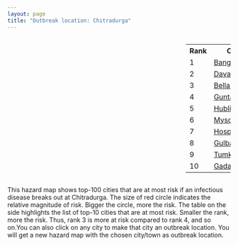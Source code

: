 ```yaml
---
layout: page
title: "Outbreak location: Chitradurga"
---
```

<div style="width: 100%; overflow: auto;">
<div style="width: 75%; float: left;">
<div id="mapid">
<script src="https://buda-magenta.github.io/hazard_map/load_map.js"></script>

<script>
var marker_outbreak = L.marker([14.226644, 76.400512],{"autoPan": true}).addTo(map); marker_outbreak.bindTooltip("Chitradurga").openTooltip();

var circle_1 = L.circle([12.979120, 77.591300], {"pane": "markerPane", "color": "red", "fill": true, "fillOpacity": 0.2, "fillRule": "evenodd", "lineCap": "round", "lineJoin": "round", "opacity": 1.0, "radius": 143981, "stroke": true, "weight": 3}).addTo(map);
circle_1.bindTooltip("Bangalore<br>rank: 1<br>hazard index: 0.143981")
circle_1.bindPopup('<a href="https://buda-magenta.github.io/hazard_map/Bangalore">Bangalore</a>')

var circle_2 = L.circle([14.466127, 75.920636], {"pane": "markerPane", "color": "red", "fill": true, "fillOpacity": 0.2, "fillRule": "evenodd", "lineCap": "round", "lineJoin": "round", "opacity": 1.0, "radius": 83074, "stroke": true, "weight": 3}).addTo(map);
circle_2.bindTooltip("Davanagere<br>rank: 2<br>hazard index: 0.083074")
circle_2.bindPopup('<a href="https://buda-magenta.github.io/hazard_map/Davanagere">Davanagere</a>')

var circle_3 = L.circle([15.143395, 76.919388], {"pane": "markerPane", "color": "red", "fill": true, "fillOpacity": 0.2, "fillRule": "evenodd", "lineCap": "round", "lineJoin": "round", "opacity": 1.0, "radius": 73922, "stroke": true, "weight": 3}).addTo(map);
circle_3.bindTooltip("Bellary<br>rank: 3<br>hazard index: 0.073923")
circle_3.bindPopup('<a href="https://buda-magenta.github.io/hazard_map/Bellary">Bellary</a>')

var circle_4 = L.circle([15.119651, 77.455290], {"pane": "markerPane", "color": "red", "fill": true, "fillOpacity": 0.2, "fillRule": "evenodd", "lineCap": "round", "lineJoin": "round", "opacity": 1.0, "radius": 22624, "stroke": true, "weight": 3}).addTo(map);
circle_4.bindTooltip("Guntakal<br>rank: 4<br>hazard index: 0.022624")
circle_4.bindPopup('<a href="https://buda-magenta.github.io/hazard_map/Guntakal">Guntakal</a>')

var circle_5 = L.circle([15.351838, 75.137985], {"pane": "markerPane", "color": "red", "fill": true, "fillOpacity": 0.2, "fillRule": "evenodd", "lineCap": "round", "lineJoin": "round", "opacity": 1.0, "radius": 7313, "stroke": true, "weight": 3}).addTo(map);
circle_5.bindTooltip("Hubli<br>rank: 5<br>hazard index: 0.007314")
circle_5.bindPopup('<a href="https://buda-magenta.github.io/hazard_map/Hubli">Hubli</a>')

var circle_6 = L.circle([12.305183, 76.655361], {"pane": "markerPane", "color": "red", "fill": true, "fillOpacity": 0.2, "fillRule": "evenodd", "lineCap": "round", "lineJoin": "round", "opacity": 1.0, "radius": 6768, "stroke": true, "weight": 3}).addTo(map);
circle_6.bindTooltip("Mysore<br>rank: 6<br>hazard index: 0.006768")
circle_6.bindPopup('<a href="https://buda-magenta.github.io/hazard_map/Mysore">Mysore</a>')

var circle_7 = L.circle([15.266493, 76.387230], {"pane": "markerPane", "color": "red", "fill": true, "fillOpacity": 0.2, "fillRule": "evenodd", "lineCap": "round", "lineJoin": "round", "opacity": 1.0, "radius": 6537, "stroke": true, "weight": 3}).addTo(map);
circle_7.bindTooltip("Hospet<br>rank: 7<br>hazard index: 0.006538")
circle_7.bindPopup('<a href="https://buda-magenta.github.io/hazard_map/Hospet">Hospet</a>')

var circle_8 = L.circle([17.166667, 77.083333], {"pane": "markerPane", "color": "red", "fill": true, "fillOpacity": 0.2, "fillRule": "evenodd", "lineCap": "round", "lineJoin": "round", "opacity": 1.0, "radius": 6308, "stroke": true, "weight": 3}).addTo(map);
circle_8.bindTooltip("Gulbarga<br>rank: 8<br>hazard index: 0.006308")
circle_8.bindPopup('<a href="https://buda-magenta.github.io/hazard_map/Gulbarga">Gulbarga</a>')

var circle_9 = L.circle([13.340077, 77.100621], {"pane": "markerPane", "color": "red", "fill": true, "fillOpacity": 0.2, "fillRule": "evenodd", "lineCap": "round", "lineJoin": "round", "opacity": 1.0, "radius": 5225, "stroke": true, "weight": 3}).addTo(map);
circle_9.bindTooltip("Tumkur<br>rank: 9<br>hazard index: 0.005226")
circle_9.bindPopup('<a href="https://buda-magenta.github.io/hazard_map/Tumkur">Tumkur</a>')

var circle_10 = L.circle([15.426365, 75.630079], {"pane": "markerPane", "color": "red", "fill": true, "fillOpacity": 0.2, "fillRule": "evenodd", "lineCap": "round", "lineJoin": "round", "opacity": 1.0, "radius": 4088, "stroke": true, "weight": 3}).addTo(map);
circle_10.bindTooltip("Gadag<br>rank: 10<br>hazard index: 0.004088")
circle_10.bindPopup('<a href="https://buda-magenta.github.io/hazard_map/Gadag">Gadag</a>')

var circle_11 = L.circle([13.318014, 75.773874], {"pane": "markerPane", "color": "red", "fill": true, "fillOpacity": 0.2, "fillRule": "evenodd", "lineCap": "round", "lineJoin": "round", "opacity": 1.0, "radius": 3824, "stroke": true, "weight": 3}).addTo(map);
circle_11.bindTooltip("Chikmagalur<br>rank: 11<br>hazard index: 0.003824")
circle_11.bindPopup('<a href="https://buda-magenta.github.io/hazard_map/Chikmagalur">Chikmagalur</a>')

var circle_12 = L.circle([14.625888, 75.635724], {"pane": "markerPane", "color": "red", "fill": true, "fillOpacity": 0.2, "fillRule": "evenodd", "lineCap": "round", "lineJoin": "round", "opacity": 1.0, "radius": 3637, "stroke": true, "weight": 3}).addTo(map);
circle_12.bindTooltip("Ranibennur<br>rank: 12<br>hazard index: 0.003637")
circle_12.bindPopup('<a href="https://buda-magenta.github.io/hazard_map/Ranibennur">Ranibennur</a>')

var circle_13 = L.circle([14.906956, 78.009707], {"pane": "markerPane", "color": "red", "fill": true, "fillOpacity": 0.2, "fillRule": "evenodd", "lineCap": "round", "lineJoin": "round", "opacity": 1.0, "radius": 3337, "stroke": true, "weight": 3}).addTo(map);
circle_13.bindTooltip("Tadipatri<br>rank: 13<br>hazard index: 0.003338")
circle_13.bindPopup('<a href="https://buda-magenta.github.io/hazard_map/Tadipatri">Tadipatri</a>')

var circle_14 = L.circle([13.083694, 80.270186], {"pane": "markerPane", "color": "red", "fill": true, "fillOpacity": 0.2, "fillRule": "evenodd", "lineCap": "round", "lineJoin": "round", "opacity": 1.0, "radius": 3020, "stroke": true, "weight": 3}).addTo(map);
circle_14.bindTooltip("Chennai<br>rank: 14<br>hazard index: 0.003021")
circle_14.bindPopup('<a href="https://buda-magenta.github.io/hazard_map/Chennai">Chennai</a>')

var circle_15 = L.circle([28.651718, 77.221939], {"pane": "markerPane", "color": "red", "fill": true, "fillOpacity": 0.2, "fillRule": "evenodd", "lineCap": "round", "lineJoin": "round", "opacity": 1.0, "radius": 2941, "stroke": true, "weight": 3}).addTo(map);
circle_15.bindTooltip("Delhi<br>rank: 15<br>hazard index: 0.002942")
circle_15.bindPopup('<a href="https://buda-magenta.github.io/hazard_map/Delhi">Delhi</a>')

var circle_16 = L.circle([15.431506, 76.532774], {"pane": "markerPane", "color": "red", "fill": true, "fillOpacity": 0.2, "fillRule": "evenodd", "lineCap": "round", "lineJoin": "round", "opacity": 1.0, "radius": 2737, "stroke": true, "weight": 3}).addTo(map);
circle_16.bindTooltip("Gangawati<br>rank: 16<br>hazard index: 0.002738")
circle_16.bindPopup('<a href="https://buda-magenta.github.io/hazard_map/Gangawati">Gangawati</a>')

var circle_17 = L.circle([13.932609, 75.574978], {"pane": "markerPane", "color": "red", "fill": true, "fillOpacity": 0.2, "fillRule": "evenodd", "lineCap": "round", "lineJoin": "round", "opacity": 1.0, "radius": 2498, "stroke": true, "weight": 3}).addTo(map);
circle_17.bindTooltip("Shimoga<br>rank: 17<br>hazard index: 0.002498")
circle_17.bindPopup('<a href="https://buda-magenta.github.io/hazard_map/Shimoga">Shimoga</a>')

var circle_18 = L.circle([19.075990, 72.877393], {"pane": "markerPane", "color": "red", "fill": true, "fillOpacity": 0.2, "fillRule": "evenodd", "lineCap": "round", "lineJoin": "round", "opacity": 1.0, "radius": 2436, "stroke": true, "weight": 3}).addTo(map);
circle_18.bindTooltip("Mumbai<br>rank: 18<br>hazard index: 0.002436")
circle_18.bindPopup('<a href="https://buda-magenta.github.io/hazard_map/Mumbai">Mumbai</a>')

var circle_19 = L.circle([11.664300, 78.146000], {"pane": "markerPane", "color": "red", "fill": true, "fillOpacity": 0.2, "fillRule": "evenodd", "lineCap": "round", "lineJoin": "round", "opacity": 1.0, "radius": 2270, "stroke": true, "weight": 3}).addTo(map);
circle_19.bindTooltip("Salem<br>rank: 19<br>hazard index: 0.002271")
circle_19.bindPopup('<a href="https://buda-magenta.github.io/hazard_map/Salem">Salem</a>')

var circle_20 = L.circle([17.388786, 78.461065], {"pane": "markerPane", "color": "red", "fill": true, "fillOpacity": 0.2, "fillRule": "evenodd", "lineCap": "round", "lineJoin": "round", "opacity": 1.0, "radius": 2149, "stroke": true, "weight": 3}).addTo(map);
circle_20.bindTooltip("Hyderabad<br>rank: 20<br>hazard index: 0.002150")
circle_20.bindPopup('<a href="https://buda-magenta.github.io/hazard_map/Hyderabad">Hyderabad</a>')

var circle_21 = L.circle([14.654623, 77.556260], {"pane": "markerPane", "color": "red", "fill": true, "fillOpacity": 0.2, "fillRule": "evenodd", "lineCap": "round", "lineJoin": "round", "opacity": 1.0, "radius": 2032, "stroke": true, "weight": 3}).addTo(map);
circle_21.bindTooltip("Anantapur<br>rank: 21<br>hazard index: 0.002033")
circle_21.bindPopup('<a href="https://buda-magenta.github.io/hazard_map/Anantapur">Anantapur</a>')

var circle_22 = L.circle([12.955100, 78.269900], {"pane": "markerPane", "color": "red", "fill": true, "fillOpacity": 0.2, "fillRule": "evenodd", "lineCap": "round", "lineJoin": "round", "opacity": 1.0, "radius": 1829, "stroke": true, "weight": 3}).addTo(map);
circle_22.bindTooltip("Robertson Pet<br>rank: 22<br>hazard index: 0.001830")
circle_22.bindPopup('<a href="https://buda-magenta.github.io/hazard_map/Robertson_Pet">Robertson Pet</a>')

var circle_23 = L.circle([14.475294, 78.821686], {"pane": "markerPane", "color": "red", "fill": true, "fillOpacity": 0.2, "fillRule": "evenodd", "lineCap": "round", "lineJoin": "round", "opacity": 1.0, "radius": 1701, "stroke": true, "weight": 3}).addTo(map);
circle_23.bindTooltip("Kadapa<br>rank: 23<br>hazard index: 0.001702")
circle_23.bindPopup('<a href="https://buda-magenta.github.io/hazard_map/Kadapa">Kadapa</a>')

var circle_24 = L.circle([13.826383, 77.493772], {"pane": "markerPane", "color": "red", "fill": true, "fillOpacity": 0.2, "fillRule": "evenodd", "lineCap": "round", "lineJoin": "round", "opacity": 1.0, "radius": 1486, "stroke": true, "weight": 3}).addTo(map);
circle_24.bindTooltip("Hindupur<br>rank: 24<br>hazard index: 0.001486")
circle_24.bindPopup('<a href="https://buda-magenta.github.io/hazard_map/Hindupur">Hindupur</a>')

var circle_25 = L.circle([22.541418, 88.357691], {"pane": "markerPane", "color": "red", "fill": true, "fillOpacity": 0.2, "fillRule": "evenodd", "lineCap": "round", "lineJoin": "round", "opacity": 1.0, "radius": 1459, "stroke": true, "weight": 3}).addTo(map);
circle_25.bindTooltip("Kolkata<br>rank: 25<br>hazard index: 0.001460")
circle_25.bindPopup('<a href="https://buda-magenta.github.io/hazard_map/Kolkata">Kolkata</a>')

var circle_26 = L.circle([15.631900, 77.275900], {"pane": "markerPane", "color": "red", "fill": true, "fillOpacity": 0.2, "fillRule": "evenodd", "lineCap": "round", "lineJoin": "round", "opacity": 1.0, "radius": 1303, "stroke": true, "weight": 3}).addTo(map);
circle_26.bindTooltip("Adoni<br>rank: 26<br>hazard index: 0.001304")
circle_26.bindPopup('<a href="https://buda-magenta.github.io/hazard_map/Adoni">Adoni</a>')

var circle_27 = L.circle([12.732884, 77.830948], {"pane": "markerPane", "color": "red", "fill": true, "fillOpacity": 0.2, "fillRule": "evenodd", "lineCap": "round", "lineJoin": "round", "opacity": 1.0, "radius": 1228, "stroke": true, "weight": 3}).addTo(map);
circle_27.bindTooltip("Hosur<br>rank: 27<br>hazard index: 0.001229")
circle_27.bindPopup('<a href="https://buda-magenta.github.io/hazard_map/Hosur">Hosur</a>')

var circle_28 = L.circle([18.521428, 73.854454], {"pane": "markerPane", "color": "red", "fill": true, "fillOpacity": 0.2, "fillRule": "evenodd", "lineCap": "round", "lineJoin": "round", "opacity": 1.0, "radius": 1140, "stroke": true, "weight": 3}).addTo(map);
circle_28.bindTooltip("Pune<br>rank: 28<br>hazard index: 0.001140")
circle_28.bindPopup('<a href="https://buda-magenta.github.io/hazard_map/Pune">Pune</a>')

var circle_29 = L.circle([13.007082, 76.099270], {"pane": "markerPane", "color": "red", "fill": true, "fillOpacity": 0.2, "fillRule": "evenodd", "lineCap": "round", "lineJoin": "round", "opacity": 1.0, "radius": 1066, "stroke": true, "weight": 3}).addTo(map);
circle_29.bindTooltip("Hassan<br>rank: 29<br>hazard index: 0.001066")
circle_29.bindPopup('<a href="https://buda-magenta.github.io/hazard_map/Hassan">Hassan</a>')

var circle_30 = L.circle([12.523889, 76.896196], {"pane": "markerPane", "color": "red", "fill": true, "fillOpacity": 0.2, "fillRule": "evenodd", "lineCap": "round", "lineJoin": "round", "opacity": 1.0, "radius": 1054, "stroke": true, "weight": 3}).addTo(map);
circle_30.bindTooltip("Mandya<br>rank: 30<br>hazard index: 0.001055")
circle_30.bindPopup('<a href="https://buda-magenta.github.io/hazard_map/Mandya">Mandya</a>')

var circle_31 = L.circle([14.422347, 77.720069], {"pane": "markerPane", "color": "red", "fill": true, "fillOpacity": 0.2, "fillRule": "evenodd", "lineCap": "round", "lineJoin": "round", "opacity": 1.0, "radius": 1026, "stroke": true, "weight": 3}).addTo(map);
circle_31.bindTooltip("Dharmavaram<br>rank: 31<br>hazard index: 0.001026")
circle_31.bindPopup('<a href="https://buda-magenta.github.io/hazard_map/Dharmavaram">Dharmavaram</a>')

var circle_32 = L.circle([13.137000, 78.133961], {"pane": "markerPane", "color": "red", "fill": true, "fillOpacity": 0.2, "fillRule": "evenodd", "lineCap": "round", "lineJoin": "round", "opacity": 1.0, "radius": 943, "stroke": true, "weight": 3}).addTo(map);
circle_32.bindTooltip("Kolar<br>rank: 32<br>hazard index: 0.000944")
circle_32.bindPopup('<a href="https://buda-magenta.github.io/hazard_map/Kolar">Kolar</a>')

var circle_33 = L.circle([12.869810, 74.843008], {"pane": "markerPane", "color": "red", "fill": true, "fillOpacity": 0.2, "fillRule": "evenodd", "lineCap": "round", "lineJoin": "round", "opacity": 1.0, "radius": 929, "stroke": true, "weight": 3}).addTo(map);
circle_33.bindTooltip("Mangalore<br>rank: 33<br>hazard index: 0.000929")
circle_33.bindPopup('<a href="https://buda-magenta.github.io/hazard_map/Mangalore">Mangalore</a>')

var circle_34 = L.circle([15.830925, 78.042537], {"pane": "markerPane", "color": "red", "fill": true, "fillOpacity": 0.2, "fillRule": "evenodd", "lineCap": "round", "lineJoin": "round", "opacity": 1.0, "radius": 838, "stroke": true, "weight": 3}).addTo(map);
circle_34.bindTooltip("Kurnool<br>rank: 34<br>hazard index: 0.000838")
circle_34.bindPopup('<a href="https://buda-magenta.github.io/hazard_map/Kurnool">Kurnool</a>')

var circle_35 = L.circle([11.001812, 76.962843], {"pane": "markerPane", "color": "red", "fill": true, "fillOpacity": 0.2, "fillRule": "evenodd", "lineCap": "round", "lineJoin": "round", "opacity": 1.0, "radius": 794, "stroke": true, "weight": 3}).addTo(map);
circle_35.bindTooltip("Coimbatore<br>rank: 35<br>hazard index: 0.000794")
circle_35.bindPopup('<a href="https://buda-magenta.github.io/hazard_map/Coimbatore">Coimbatore</a>')

var circle_36 = L.circle([23.021624, 72.579707], {"pane": "markerPane", "color": "red", "fill": true, "fillOpacity": 0.2, "fillRule": "evenodd", "lineCap": "round", "lineJoin": "round", "opacity": 1.0, "radius": 765, "stroke": true, "weight": 3}).addTo(map);
circle_36.bindTooltip("Ahmedabad<br>rank: 36<br>hazard index: 0.000766")
circle_36.bindPopup('<a href="https://buda-magenta.github.io/hazard_map/Ahmedabad">Ahmedabad</a>')

var circle_37 = L.circle([13.341917, 74.747323], {"pane": "markerPane", "color": "red", "fill": true, "fillOpacity": 0.2, "fillRule": "evenodd", "lineCap": "round", "lineJoin": "round", "opacity": 1.0, "radius": 748, "stroke": true, "weight": 3}).addTo(map);
circle_37.bindTooltip("Udupi<br>rank: 37<br>hazard index: 0.000748")
circle_37.bindPopup('<a href="https://buda-magenta.github.io/hazard_map/Udupi">Udupi</a>')

var circle_38 = L.circle([9.931308, 76.267414], {"pane": "markerPane", "color": "red", "fill": true, "fillOpacity": 0.2, "fillRule": "evenodd", "lineCap": "round", "lineJoin": "round", "opacity": 1.0, "radius": 674, "stroke": true, "weight": 3}).addTo(map);
circle_38.bindTooltip("Kochi<br>rank: 38<br>hazard index: 0.000675")
circle_38.bindPopup('<a href="https://buda-magenta.github.io/hazard_map/Kochi">Kochi</a>')

var circle_39 = L.circle([18.793568, 80.815939], {"pane": "markerPane", "color": "red", "fill": true, "fillOpacity": 0.2, "fillRule": "evenodd", "lineCap": "round", "lineJoin": "round", "opacity": 1.0, "radius": 658, "stroke": true, "weight": 3}).addTo(map);
circle_39.bindTooltip("Bijapur<br>rank: 39<br>hazard index: 0.000659")
circle_39.bindPopup('<a href="https://buda-magenta.github.io/hazard_map/Bijapur">Bijapur</a>')

var circle_40 = L.circle([16.508759, 80.618510], {"pane": "markerPane", "color": "red", "fill": true, "fillOpacity": 0.2, "fillRule": "evenodd", "lineCap": "round", "lineJoin": "round", "opacity": 1.0, "radius": 646, "stroke": true, "weight": 3}).addTo(map);
circle_40.bindTooltip("Vijayawada<br>rank: 40<br>hazard index: 0.000646")
circle_40.bindPopup('<a href="https://buda-magenta.github.io/hazard_map/Vijayawada">Vijayawada</a>')

var circle_41 = L.circle([17.723128, 83.301284], {"pane": "markerPane", "color": "red", "fill": true, "fillOpacity": 0.2, "fillRule": "evenodd", "lineCap": "round", "lineJoin": "round", "opacity": 1.0, "radius": 640, "stroke": true, "weight": 3}).addTo(map);
circle_41.bindTooltip("Visakhapatnam<br>rank: 41<br>hazard index: 0.000640")
circle_41.bindPopup('<a href="https://buda-magenta.github.io/hazard_map/Visakhapatnam">Visakhapatnam</a>')

var circle_42 = L.circle([13.631637, 79.423171], {"pane": "markerPane", "color": "red", "fill": true, "fillOpacity": 0.2, "fillRule": "evenodd", "lineCap": "round", "lineJoin": "round", "opacity": 1.0, "radius": 627, "stroke": true, "weight": 3}).addTo(map);
circle_42.bindTooltip("Tirupati<br>rank: 42<br>hazard index: 0.000627")
circle_42.bindPopup('<a href="https://buda-magenta.github.io/hazard_map/Tirupati">Tirupati</a>')

var circle_43 = L.circle([15.398403, 73.812918], {"pane": "markerPane", "color": "red", "fill": true, "fillOpacity": 0.2, "fillRule": "evenodd", "lineCap": "round", "lineJoin": "round", "opacity": 1.0, "radius": 584, "stroke": true, "weight": 3}).addTo(map);
circle_43.bindTooltip("Vasco Da Gama<br>rank: 43<br>hazard index: 0.000584")
circle_43.bindPopup('<a href="https://buda-magenta.github.io/hazard_map/Vasco_Da_Gama">Vasco Da Gama</a>')

var circle_44 = L.circle([20.266777, 85.843559], {"pane": "markerPane", "color": "red", "fill": true, "fillOpacity": 0.2, "fillRule": "evenodd", "lineCap": "round", "lineJoin": "round", "opacity": 1.0, "radius": 574, "stroke": true, "weight": 3}).addTo(map);
circle_44.bindTooltip("Bhubaneswar<br>rank: 44<br>hazard index: 0.000575")
circle_44.bindPopup('<a href="https://buda-magenta.github.io/hazard_map/Bhubaneswar">Bhubaneswar</a>')

var circle_45 = L.circle([15.475377, 78.478558], {"pane": "markerPane", "color": "red", "fill": true, "fillOpacity": 0.2, "fillRule": "evenodd", "lineCap": "round", "lineJoin": "round", "opacity": 1.0, "radius": 549, "stroke": true, "weight": 3}).addTo(map);
circle_45.bindTooltip("Nandyal<br>rank: 45<br>hazard index: 0.000549")
circle_45.bindPopup('<a href="https://buda-magenta.github.io/hazard_map/Nandyal">Nandyal</a>')

var circle_46 = L.circle([17.849907, 75.276320], {"pane": "markerPane", "color": "red", "fill": true, "fillOpacity": 0.2, "fillRule": "evenodd", "lineCap": "round", "lineJoin": "round", "opacity": 1.0, "radius": 500, "stroke": true, "weight": 3}).addTo(map);
circle_46.bindTooltip("Solapur<br>rank: 46<br>hazard index: 0.000501")
circle_46.bindPopup('<a href="https://buda-magenta.github.io/hazard_map/Solapur">Solapur</a>')

var circle_47 = L.circle([15.857267, 74.506934], {"pane": "markerPane", "color": "red", "fill": true, "fillOpacity": 0.2, "fillRule": "evenodd", "lineCap": "round", "lineJoin": "round", "opacity": 1.0, "radius": 496, "stroke": true, "weight": 3}).addTo(map);
circle_47.bindTooltip("Belgaum<br>rank: 47<br>hazard index: 0.000497")
circle_47.bindPopup('<a href="https://buda-magenta.github.io/hazard_map/Belgaum">Belgaum</a>')

var circle_48 = L.circle([8.576971, 77.050125], {"pane": "markerPane", "color": "red", "fill": true, "fillOpacity": 0.2, "fillRule": "evenodd", "lineCap": "round", "lineJoin": "round", "opacity": 1.0, "radius": 479, "stroke": true, "weight": 3}).addTo(map);
circle_48.bindTooltip("Thiruvananthapuram<br>rank: 48<br>hazard index: 0.000479")
circle_48.bindPopup('<a href="https://buda-magenta.github.io/hazard_map/Thiruvananthapuram">Thiruvananthapuram</a>')

var circle_49 = L.circle([16.185317, 75.696792], {"pane": "markerPane", "color": "red", "fill": true, "fillOpacity": 0.2, "fillRule": "evenodd", "lineCap": "round", "lineJoin": "round", "opacity": 1.0, "radius": 411, "stroke": true, "weight": 3}).addTo(map);
circle_49.bindTooltip("Bagalkot<br>rank: 49<br>hazard index: 0.000411")
circle_49.bindPopup('<a href="https://buda-magenta.github.io/hazard_map/Bagalkot">Bagalkot</a>')

var circle_50 = L.circle([14.752266, 78.548552], {"pane": "markerPane", "color": "red", "fill": true, "fillOpacity": 0.2, "fillRule": "evenodd", "lineCap": "round", "lineJoin": "round", "opacity": 1.0, "radius": 405, "stroke": true, "weight": 3}).addTo(map);
circle_50.bindTooltip("Proddatur<br>rank: 50<br>hazard index: 0.000406")
circle_50.bindPopup('<a href="https://buda-magenta.github.io/hazard_map/Proddatur">Proddatur</a>')

var circle_51 = L.circle([21.149813, 79.082056], {"pane": "markerPane", "color": "red", "fill": true, "fillOpacity": 0.2, "fillRule": "evenodd", "lineCap": "round", "lineJoin": "round", "opacity": 1.0, "radius": 382, "stroke": true, "weight": 3}).addTo(map);
circle_51.bindTooltip("Nagpur<br>rank: 51<br>hazard index: 0.000383")
circle_51.bindPopup('<a href="https://buda-magenta.github.io/hazard_map/Nagpur">Nagpur</a>')

var circle_52 = L.circle([9.926115, 78.114098], {"pane": "markerPane", "color": "red", "fill": true, "fillOpacity": 0.2, "fillRule": "evenodd", "lineCap": "round", "lineJoin": "round", "opacity": 1.0, "radius": 370, "stroke": true, "weight": 3}).addTo(map);
circle_52.bindTooltip("Madurai<br>rank: 52<br>hazard index: 0.000371")
circle_52.bindPopup('<a href="https://buda-magenta.github.io/hazard_map/Madurai">Madurai</a>')

var circle_53 = L.circle([20.166670, 79.172114], {"pane": "markerPane", "color": "red", "fill": true, "fillOpacity": 0.2, "fillRule": "evenodd", "lineCap": "round", "lineJoin": "round", "opacity": 1.0, "radius": 363, "stroke": true, "weight": 3}).addTo(map);
circle_53.bindTooltip("Bhadravati<br>rank: 53<br>hazard index: 0.000363")
circle_53.bindPopup('<a href="https://buda-magenta.github.io/hazard_map/Bhadravati">Bhadravati</a>')

var circle_54 = L.circle([11.369204, 77.676627], {"pane": "markerPane", "color": "red", "fill": true, "fillOpacity": 0.2, "fillRule": "evenodd", "lineCap": "round", "lineJoin": "round", "opacity": 1.0, "radius": 357, "stroke": true, "weight": 3}).addTo(map);
circle_54.bindTooltip("Erode<br>rank: 54<br>hazard index: 0.000358")
circle_54.bindPopup('<a href="https://buda-magenta.github.io/hazard_map/Erode">Erode</a>')

var circle_55 = L.circle([26.838100, 80.934600], {"pane": "markerPane", "color": "red", "fill": true, "fillOpacity": 0.2, "fillRule": "evenodd", "lineCap": "round", "lineJoin": "round", "opacity": 1.0, "radius": 346, "stroke": true, "weight": 3}).addTo(map);
circle_55.bindTooltip("Lucknow<br>rank: 55<br>hazard index: 0.000347")
circle_55.bindPopup('<a href="https://buda-magenta.github.io/hazard_map/Lucknow">Lucknow</a>')

var circle_56 = L.circle([26.915458, 75.818982], {"pane": "markerPane", "color": "red", "fill": true, "fillOpacity": 0.2, "fillRule": "evenodd", "lineCap": "round", "lineJoin": "round", "opacity": 1.0, "radius": 335, "stroke": true, "weight": 3}).addTo(map);
circle_56.bindTooltip("Jaipur<br>rank: 56<br>hazard index: 0.000336")
circle_56.bindPopup('<a href="https://buda-magenta.github.io/hazard_map/Jaipur">Jaipur</a>')

var circle_57 = L.circle([13.160105, 79.155551], {"pane": "markerPane", "color": "red", "fill": true, "fillOpacity": 0.2, "fillRule": "evenodd", "lineCap": "round", "lineJoin": "round", "opacity": 1.0, "radius": 319, "stroke": true, "weight": 3}).addTo(map);
circle_57.bindTooltip("Chittoor<br>rank: 57<br>hazard index: 0.000320")
circle_57.bindPopup('<a href="https://buda-magenta.github.io/hazard_map/Chittoor">Chittoor</a>')

var circle_58 = L.circle([26.180598, 91.753943], {"pane": "markerPane", "color": "red", "fill": true, "fillOpacity": 0.2, "fillRule": "evenodd", "lineCap": "round", "lineJoin": "round", "opacity": 1.0, "radius": 306, "stroke": true, "weight": 3}).addTo(map);
circle_58.bindTooltip("Guwahati<br>rank: 58<br>hazard index: 0.000306")
circle_58.bindPopup('<a href="https://buda-magenta.github.io/hazard_map/Guwahati">Guwahati</a>')

var circle_59 = L.circle([25.609324, 85.123525], {"pane": "markerPane", "color": "red", "fill": true, "fillOpacity": 0.2, "fillRule": "evenodd", "lineCap": "round", "lineJoin": "round", "opacity": 1.0, "radius": 305, "stroke": true, "weight": 3}).addTo(map);
circle_59.bindTooltip("Patna<br>rank: 59<br>hazard index: 0.000305")
circle_59.bindPopup('<a href="https://buda-magenta.github.io/hazard_map/Patna">Patna</a>')

var circle_60 = L.circle([16.850253, 74.594888], {"pane": "markerPane", "color": "red", "fill": true, "fillOpacity": 0.2, "fillRule": "evenodd", "lineCap": "round", "lineJoin": "round", "opacity": 1.0, "radius": 298, "stroke": true, "weight": 3}).addTo(map);
circle_60.bindTooltip("Sangli<br>rank: 60<br>hazard index: 0.000298")
circle_60.bindPopup('<a href="https://buda-magenta.github.io/hazard_map/Sangli">Sangli</a>')

var circle_61 = L.circle([12.794811, 79.000641], {"pane": "markerPane", "color": "red", "fill": true, "fillOpacity": 0.2, "fillRule": "evenodd", "lineCap": "round", "lineJoin": "round", "opacity": 1.0, "radius": 294, "stroke": true, "weight": 3}).addTo(map);
circle_61.bindTooltip("Vellore<br>rank: 61<br>hazard index: 0.000294")
circle_61.bindPopup('<a href="https://buda-magenta.github.io/hazard_map/Vellore">Vellore</a>')

var circle_62 = L.circle([13.573260, 78.479146], {"pane": "markerPane", "color": "red", "fill": true, "fillOpacity": 0.2, "fillRule": "evenodd", "lineCap": "round", "lineJoin": "round", "opacity": 1.0, "radius": 268, "stroke": true, "weight": 3}).addTo(map);
circle_62.bindTooltip("Madanapalle<br>rank: 62<br>hazard index: 0.000268")
circle_62.bindPopup('<a href="https://buda-magenta.github.io/hazard_map/Madanapalle">Madanapalle</a>')

var circle_63 = L.circle([12.792907, 78.699917], {"pane": "markerPane", "color": "red", "fill": true, "fillOpacity": 0.2, "fillRule": "evenodd", "lineCap": "round", "lineJoin": "round", "opacity": 1.0, "radius": 246, "stroke": true, "weight": 3}).addTo(map);
circle_63.bindTooltip("Ambur<br>rank: 63<br>hazard index: 0.000246")
circle_63.bindPopup('<a href="https://buda-magenta.github.io/hazard_map/Ambur">Ambur</a>')

var circle_64 = L.circle([22.720362, 75.868200], {"pane": "markerPane", "color": "red", "fill": true, "fillOpacity": 0.2, "fillRule": "evenodd", "lineCap": "round", "lineJoin": "round", "opacity": 1.0, "radius": 244, "stroke": true, "weight": 3}).addTo(map);
circle_64.bindTooltip("Indore<br>rank: 64<br>hazard index: 0.000245")
circle_64.bindPopup('<a href="https://buda-magenta.github.io/hazard_map/Indore">Indore</a>')

var circle_65 = L.circle([25.531031, 78.652689], {"pane": "markerPane", "color": "red", "fill": true, "fillOpacity": 0.2, "fillRule": "evenodd", "lineCap": "round", "lineJoin": "round", "opacity": 1.0, "radius": 235, "stroke": true, "weight": 3}).addTo(map);
circle_65.bindTooltip("Jhansi<br>rank: 65<br>hazard index: 0.000235")
circle_65.bindPopup('<a href="https://buda-magenta.github.io/hazard_map/Jhansi">Jhansi</a>')

var circle_66 = L.circle([23.370035, 85.325013], {"pane": "markerPane", "color": "red", "fill": true, "fillOpacity": 0.2, "fillRule": "evenodd", "lineCap": "round", "lineJoin": "round", "opacity": 1.0, "radius": 229, "stroke": true, "weight": 3}).addTo(map);
circle_66.bindTooltip("Ranchi<br>rank: 66<br>hazard index: 0.000229")
circle_66.bindPopup('<a href="https://buda-magenta.github.io/hazard_map/Ranchi">Ranchi</a>')

var circle_67 = L.circle([11.101781, 77.345192], {"pane": "markerPane", "color": "red", "fill": true, "fillOpacity": 0.2, "fillRule": "evenodd", "lineCap": "round", "lineJoin": "round", "opacity": 1.0, "radius": 227, "stroke": true, "weight": 3}).addTo(map);
circle_67.bindTooltip("Tiruppur<br>rank: 67<br>hazard index: 0.000228")
circle_67.bindPopup('<a href="https://buda-magenta.github.io/hazard_map/Tiruppur">Tiruppur</a>')

var circle_68 = L.circle([16.702841, 74.240533], {"pane": "markerPane", "color": "red", "fill": true, "fillOpacity": 0.2, "fillRule": "evenodd", "lineCap": "round", "lineJoin": "round", "opacity": 1.0, "radius": 207, "stroke": true, "weight": 3}).addTo(map);
circle_68.bindTooltip("Kolhapur<br>rank: 68<br>hazard index: 0.000207")
circle_68.bindPopup('<a href="https://buda-magenta.github.io/hazard_map/Kolhapur">Kolhapur</a>')

var circle_69 = L.circle([12.227213, 79.070156], {"pane": "markerPane", "color": "red", "fill": true, "fillOpacity": 0.2, "fillRule": "evenodd", "lineCap": "round", "lineJoin": "round", "opacity": 1.0, "radius": 204, "stroke": true, "weight": 3}).addTo(map);
circle_69.bindTooltip("Tiruvannamalai<br>rank: 69<br>hazard index: 0.000205")
circle_69.bindPopup('<a href="https://buda-magenta.github.io/hazard_map/Tiruvannamalai">Tiruvannamalai</a>')

var circle_70 = L.circle([16.083333, 77.166667], {"pane": "markerPane", "color": "red", "fill": true, "fillOpacity": 0.2, "fillRule": "evenodd", "lineCap": "round", "lineJoin": "round", "opacity": 1.0, "radius": 196, "stroke": true, "weight": 3}).addTo(map);
circle_70.bindTooltip("Raichur<br>rank: 70<br>hazard index: 0.000196")
circle_70.bindPopup('<a href="https://buda-magenta.github.io/hazard_map/Raichur">Raichur</a>')

var circle_71 = L.circle([16.291519, 80.454159], {"pane": "markerPane", "color": "red", "fill": true, "fillOpacity": 0.2, "fillRule": "evenodd", "lineCap": "round", "lineJoin": "round", "opacity": 1.0, "radius": 181, "stroke": true, "weight": 3}).addTo(map);
circle_71.bindTooltip("Guntur<br>rank: 71<br>hazard index: 0.000182")
circle_71.bindPopup('<a href="https://buda-magenta.github.io/hazard_map/Guntur">Guntur</a>')

var circle_72 = L.circle([18.351469, 76.755121], {"pane": "markerPane", "color": "red", "fill": true, "fillOpacity": 0.2, "fillRule": "evenodd", "lineCap": "round", "lineJoin": "round", "opacity": 1.0, "radius": 175, "stroke": true, "weight": 3}).addTo(map);
circle_72.bindTooltip("Latur<br>rank: 72<br>hazard index: 0.000175")
circle_72.bindPopup('<a href="https://buda-magenta.github.io/hazard_map/Latur">Latur</a>')

var circle_73 = L.circle([21.170200, 72.831100], {"pane": "markerPane", "color": "red", "fill": true, "fillOpacity": 0.2, "fillRule": "evenodd", "lineCap": "round", "lineJoin": "round", "opacity": 1.0, "radius": 164, "stroke": true, "weight": 3}).addTo(map);
circle_73.bindTooltip("Surat<br>rank: 73<br>hazard index: 0.000164")
circle_73.bindPopup('<a href="https://buda-magenta.github.io/hazard_map/Surat">Surat</a>')

var circle_74 = L.circle([17.005045, 81.780473], {"pane": "markerPane", "color": "red", "fill": true, "fillOpacity": 0.2, "fillRule": "evenodd", "lineCap": "round", "lineJoin": "round", "opacity": 1.0, "radius": 143, "stroke": true, "weight": 3}).addTo(map);
circle_74.bindTooltip("Rajahmundry<br>rank: 74<br>hazard index: 0.000144")
circle_74.bindPopup('<a href="https://buda-magenta.github.io/hazard_map/Rajahmundry">Rajahmundry</a>')

var circle_75 = L.circle([30.733442, 76.779714], {"pane": "markerPane", "color": "red", "fill": true, "fillOpacity": 0.2, "fillRule": "evenodd", "lineCap": "round", "lineJoin": "round", "opacity": 1.0, "radius": 138, "stroke": true, "weight": 3}).addTo(map);
circle_75.bindTooltip("Chandigarh<br>rank: 75<br>hazard index: 0.000139")
circle_75.bindPopup('<a href="https://buda-magenta.github.io/hazard_map/Chandigarh">Chandigarh</a>')

var circle_76 = L.circle([19.194329, 72.970178], {"pane": "markerPane", "color": "red", "fill": true, "fillOpacity": 0.2, "fillRule": "evenodd", "lineCap": "round", "lineJoin": "round", "opacity": 1.0, "radius": 136, "stroke": true, "weight": 3}).addTo(map);
circle_76.bindTooltip("Thane<br>rank: 76<br>hazard index: 0.000136")
circle_76.bindPopup('<a href="https://buda-magenta.github.io/hazard_map/Thane">Thane</a>')

var circle_77 = L.circle([10.804973, 78.687030], {"pane": "markerPane", "color": "red", "fill": true, "fillOpacity": 0.2, "fillRule": "evenodd", "lineCap": "round", "lineJoin": "round", "opacity": 1.0, "radius": 132, "stroke": true, "weight": 3}).addTo(map);
circle_77.bindTooltip("Tiruchirappalli<br>rank: 77<br>hazard index: 0.000132")
circle_77.bindPopup('<a href="https://buda-magenta.github.io/hazard_map/Tiruchirappalli">Tiruchirappalli</a>')

var circle_78 = L.circle([26.698885, 88.320030], {"pane": "markerPane", "color": "red", "fill": true, "fillOpacity": 0.2, "fillRule": "evenodd", "lineCap": "round", "lineJoin": "round", "opacity": 1.0, "radius": 127, "stroke": true, "weight": 3}).addTo(map);
circle_78.bindTooltip("Bagdogra<br>rank: 78<br>hazard index: 0.000127")
circle_78.bindPopup('<a href="https://buda-magenta.github.io/hazard_map/Bagdogra">Bagdogra</a>')

var circle_79 = L.circle([11.258608, 75.778874], {"pane": "markerPane", "color": "red", "fill": true, "fillOpacity": 0.2, "fillRule": "evenodd", "lineCap": "round", "lineJoin": "round", "opacity": 1.0, "radius": 107, "stroke": true, "weight": 3}).addTo(map);
circle_79.bindTooltip("Kozhikode<br>rank: 79<br>hazard index: 0.000107")
circle_79.bindPopup('<a href="https://buda-magenta.github.io/hazard_map/Kozhikode">Kozhikode</a>')

var circle_80 = L.circle([25.335649, 83.007629], {"pane": "markerPane", "color": "red", "fill": true, "fillOpacity": 0.2, "fillRule": "evenodd", "lineCap": "round", "lineJoin": "round", "opacity": 1.0, "radius": 107, "stroke": true, "weight": 3}).addTo(map);
circle_80.bindTooltip("Varanasi<br>rank: 80<br>hazard index: 0.000107")
circle_80.bindPopup('<a href="https://buda-magenta.github.io/hazard_map/Varanasi">Varanasi</a>')

var circle_81 = L.circle([16.695935, 74.455575], {"pane": "markerPane", "color": "red", "fill": true, "fillOpacity": 0.2, "fillRule": "evenodd", "lineCap": "round", "lineJoin": "round", "opacity": 1.0, "radius": 100, "stroke": true, "weight": 3}).addTo(map);
circle_81.bindTooltip("Ichalkaranji<br>rank: 81<br>hazard index: 0.000101")
circle_81.bindPopup('<a href="https://buda-magenta.github.io/hazard_map/Ichalkaranji">Ichalkaranji</a>')

var circle_82 = L.circle([14.449372, 79.987376], {"pane": "markerPane", "color": "red", "fill": true, "fillOpacity": 0.2, "fillRule": "evenodd", "lineCap": "round", "lineJoin": "round", "opacity": 1.0, "radius": 88, "stroke": true, "weight": 3}).addTo(map);
circle_82.bindTooltip("Nellore<br>rank: 82<br>hazard index: 0.000088")
circle_82.bindPopup('<a href="https://buda-magenta.github.io/hazard_map/Nellore">Nellore</a>')

var circle_83 = L.circle([8.701220, 77.579269], {"pane": "markerPane", "color": "red", "fill": true, "fillOpacity": 0.2, "fillRule": "evenodd", "lineCap": "round", "lineJoin": "round", "opacity": 1.0, "radius": 88, "stroke": true, "weight": 3}).addTo(map);
circle_83.bindTooltip("Tirunelveli<br>rank: 83<br>hazard index: 0.000088")
circle_83.bindPopup('<a href="https://buda-magenta.github.io/hazard_map/Tirunelveli">Tirunelveli</a>')

var circle_84 = L.circle([10.525626, 76.213254], {"pane": "markerPane", "color": "red", "fill": true, "fillOpacity": 0.2, "fillRule": "evenodd", "lineCap": "round", "lineJoin": "round", "opacity": 1.0, "radius": 86, "stroke": true, "weight": 3}).addTo(map);
circle_84.bindTooltip("Thrissur<br>rank: 84<br>hazard index: 0.000087")
circle_84.bindPopup('<a href="https://buda-magenta.github.io/hazard_map/Thrissur">Thrissur</a>')

var circle_85 = L.circle([17.910400, 77.519900], {"pane": "markerPane", "color": "red", "fill": true, "fillOpacity": 0.2, "fillRule": "evenodd", "lineCap": "round", "lineJoin": "round", "opacity": 1.0, "radius": 85, "stroke": true, "weight": 3}).addTo(map);
circle_85.bindTooltip("Bidar<br>rank: 85<br>hazard index: 0.000086")
circle_85.bindPopup('<a href="https://buda-magenta.github.io/hazard_map/Bidar">Bidar</a>')

var circle_86 = L.circle([23.258486, 77.401989], {"pane": "markerPane", "color": "red", "fill": true, "fillOpacity": 0.2, "fillRule": "evenodd", "lineCap": "round", "lineJoin": "round", "opacity": 1.0, "radius": 84, "stroke": true, "weight": 3}).addTo(map);
circle_86.bindTooltip("Bhopal<br>rank: 86<br>hazard index: 0.000084")
circle_86.bindPopup('<a href="https://buda-magenta.github.io/hazard_map/Bhopal">Bhopal</a>')

var circle_87 = L.circle([16.743454, 77.992319], {"pane": "markerPane", "color": "red", "fill": true, "fillOpacity": 0.2, "fillRule": "evenodd", "lineCap": "round", "lineJoin": "round", "opacity": 1.0, "radius": 82, "stroke": true, "weight": 3}).addTo(map);
circle_87.bindTooltip("Mahbubnagar<br>rank: 87<br>hazard index: 0.000082")
circle_87.bindPopup('<a href="https://buda-magenta.github.io/hazard_map/Mahbubnagar">Mahbubnagar</a>')

var circle_88 = L.circle([25.438130, 81.833800], {"pane": "markerPane", "color": "red", "fill": true, "fillOpacity": 0.2, "fillRule": "evenodd", "lineCap": "round", "lineJoin": "round", "opacity": 1.0, "radius": 78, "stroke": true, "weight": 3}).addTo(map);
circle_88.bindTooltip("Allahabad<br>rank: 88<br>hazard index: 0.000078")
circle_88.bindPopup('<a href="https://buda-magenta.github.io/hazard_map/Allahabad">Allahabad</a>')

var circle_89 = L.circle([23.160894, 79.949770], {"pane": "markerPane", "color": "red", "fill": true, "fillOpacity": 0.2, "fillRule": "evenodd", "lineCap": "round", "lineJoin": "round", "opacity": 1.0, "radius": 73, "stroke": true, "weight": 3}).addTo(map);
circle_89.bindTooltip("Jabalpur<br>rank: 89<br>hazard index: 0.000074")
circle_89.bindPopup('<a href="https://buda-magenta.github.io/hazard_map/Jabalpur">Jabalpur</a>')

var circle_90 = L.circle([10.915649, 79.806949], {"pane": "markerPane", "color": "red", "fill": true, "fillOpacity": 0.2, "fillRule": "evenodd", "lineCap": "round", "lineJoin": "round", "opacity": 1.0, "radius": 70, "stroke": true, "weight": 3}).addTo(map);
circle_90.bindTooltip("Pondicherry<br>rank: 90<br>hazard index: 0.000070")
circle_90.bindPopup('<a href="https://buda-magenta.github.io/hazard_map/Pondicherry">Pondicherry</a>')

var circle_91 = L.circle([19.807608, 85.825254], {"pane": "markerPane", "color": "red", "fill": true, "fillOpacity": 0.2, "fillRule": "evenodd", "lineCap": "round", "lineJoin": "round", "opacity": 1.0, "radius": 66, "stroke": true, "weight": 3}).addTo(map);
circle_91.bindTooltip("Puri<br>rank: 91<br>hazard index: 0.000066")
circle_91.bindPopup('<a href="https://buda-magenta.github.io/hazard_map/Puri">Puri</a>')

var circle_92 = L.circle([21.237947, 81.633683], {"pane": "markerPane", "color": "red", "fill": true, "fillOpacity": 0.2, "fillRule": "evenodd", "lineCap": "round", "lineJoin": "round", "opacity": 1.0, "radius": 63, "stroke": true, "weight": 3}).addTo(map);
circle_92.bindTooltip("Raipur<br>rank: 92<br>hazard index: 0.000063")
circle_92.bindPopup('<a href="https://buda-magenta.github.io/hazard_map/Raipur">Raipur</a>')

var circle_93 = L.circle([8.887951, 76.595501], {"pane": "markerPane", "color": "red", "fill": true, "fillOpacity": 0.2, "fillRule": "evenodd", "lineCap": "round", "lineJoin": "round", "opacity": 1.0, "radius": 63, "stroke": true, "weight": 3}).addTo(map);
circle_93.bindTooltip("Kollam<br>rank: 93<br>hazard index: 0.000063")
circle_93.bindPopup('<a href="https://buda-magenta.github.io/hazard_map/Kollam">Kollam</a>')

var circle_94 = L.circle([31.634308, 74.873679], {"pane": "markerPane", "color": "red", "fill": true, "fillOpacity": 0.2, "fillRule": "evenodd", "lineCap": "round", "lineJoin": "round", "opacity": 1.0, "radius": 63, "stroke": true, "weight": 3}).addTo(map);
circle_94.bindTooltip("Amritsar<br>rank: 94<br>hazard index: 0.000063")
circle_94.bindPopup('<a href="https://buda-magenta.github.io/hazard_map/Amritsar">Amritsar</a>')

var circle_95 = L.circle([30.325565, 78.043681], {"pane": "markerPane", "color": "red", "fill": true, "fillOpacity": 0.2, "fillRule": "evenodd", "lineCap": "round", "lineJoin": "round", "opacity": 1.0, "radius": 61, "stroke": true, "weight": 3}).addTo(map);
circle_95.bindTooltip("Dehradun<br>rank: 95<br>hazard index: 0.000062")
circle_95.bindPopup('<a href="https://buda-magenta.github.io/hazard_map/Dehradun">Dehradun</a>')

var circle_96 = L.circle([19.169335, 77.311013], {"pane": "markerPane", "color": "red", "fill": true, "fillOpacity": 0.2, "fillRule": "evenodd", "lineCap": "round", "lineJoin": "round", "opacity": 1.0, "radius": 61, "stroke": true, "weight": 3}).addTo(map);
circle_96.bindTooltip("Nanded Waghala<br>rank: 96<br>hazard index: 0.000061")
circle_96.bindPopup('<a href="https://buda-magenta.github.io/hazard_map/Nanded_Waghala">Nanded Waghala</a>')

var circle_97 = L.circle([10.330330, 78.067398], {"pane": "markerPane", "color": "red", "fill": true, "fillOpacity": 0.2, "fillRule": "evenodd", "lineCap": "round", "lineJoin": "round", "opacity": 1.0, "radius": 59, "stroke": true, "weight": 3}).addTo(map);
circle_97.bindTooltip("Dindigul<br>rank: 97<br>hazard index: 0.000060")
circle_97.bindPopup('<a href="https://buda-magenta.github.io/hazard_map/Dindigul">Dindigul</a>')

var circle_98 = L.circle([22.297314, 73.194257], {"pane": "markerPane", "color": "red", "fill": true, "fillOpacity": 0.2, "fillRule": "evenodd", "lineCap": "round", "lineJoin": "round", "opacity": 1.0, "radius": 58, "stroke": true, "weight": 3}).addTo(map);
circle_98.bindTooltip("Vadodara<br>rank: 98<br>hazard index: 0.000059")
circle_98.bindPopup('<a href="https://buda-magenta.github.io/hazard_map/Vadodara">Vadodara</a>')

var circle_99 = L.circle([26.460914, 80.321759], {"pane": "markerPane", "color": "red", "fill": true, "fillOpacity": 0.2, "fillRule": "evenodd", "lineCap": "round", "lineJoin": "round", "opacity": 1.0, "radius": 56, "stroke": true, "weight": 3}).addTo(map);
circle_99.bindTooltip("Kanpur<br>rank: 99<br>hazard index: 0.000056")
circle_99.bindPopup('<a href="https://buda-magenta.github.io/hazard_map/Kanpur">Kanpur</a>')

var circle_100 = L.circle([20.843512, 75.525927], {"pane": "markerPane", "color": "red", "fill": true, "fillOpacity": 0.2, "fillRule": "evenodd", "lineCap": "round", "lineJoin": "round", "opacity": 1.0, "radius": 53, "stroke": true, "weight": 3}).addTo(map);
circle_100.bindTooltip("Jalgaon<br>rank: 100<br>hazard index: 0.000053")
circle_100.bindPopup('<a href="https://buda-magenta.github.io/hazard_map/Jalgaon">Jalgaon</a>')
</script>
</div>
</div>


<div style="width: 20%; float: right;">
<table>
<tr>
<th>Rank</th>
<th>City</th>
</tr>

<tr>
<td>1</td>
<td><a href="https://buda-magenta.github.io/hazard_map/Bangalore">Bangalore</a></td>
</tr>

<tr>
<td>2</td>
<td><a href="https://buda-magenta.github.io/hazard_map/Davanagere">Davanagere</a></td>
</tr>

<tr>
<td>3</td>
<td><a href="https://buda-magenta.github.io/hazard_map/Bellary">Bellary</a></td>
</tr>

<tr>
<td>4</td>
<td><a href="https://buda-magenta.github.io/hazard_map/Guntakal">Guntakal</a></td>
</tr>

<tr>
<td>5</td>
<td><a href="https://buda-magenta.github.io/hazard_map/Hubli">Hubli</a></td>
</tr>

<tr>
<td>6</td>
<td><a href="https://buda-magenta.github.io/hazard_map/Mysore">Mysore</a></td>
</tr>

<tr>
<td>7</td>
<td><a href="https://buda-magenta.github.io/hazard_map/Hospet">Hospet</a></td>
</tr>

<tr>
<td>8</td>
<td><a href="https://buda-magenta.github.io/hazard_map/Gulbarga">Gulbarga</a></td>
</tr>

<tr>
<td>9</td>
<td><a href="https://buda-magenta.github.io/hazard_map/Tumkur">Tumkur</a></td>
</tr>

<tr>
<td>10</td>
<td><a href="https://buda-magenta.github.io/hazard_map/Gadag">Gadag</a></td>
</tr>

</table>
</div>
</div>


<p align="left">This hazard map shows top-100 cities that are at most risk if an infectious disease breaks out at Chitradurga. The size of red circle indicates the relative magnitude of risk. Bigger the circle, more the risk. The table on the side highlights the list of top-10 cities that are at most risk. Smaller the rank, more the risk. Thus, rank 3 is more at risk compared to rank 4, and so on.You can also click on any city to make that city an outbreak location. You will get a new hazard map with the chosen city/town as outbreak location.
</p>